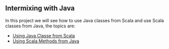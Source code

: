 Intermixing with Java
-----------------------
In this project we will see how to use Java classes from Scala and use Scala classes from Java, the topics are:

* [Using Java Classe from Scala](https://github.com/robsonoduarte/learn-scala/blob/master/pragmatic-scala/intermixing-with-java/src/main/scala/br/com/mystudies/scala/UsingJavaClassesFromScala.scala)
* [Using Scala Methods from Java](https://github.com/robsonoduarte/learn-scala/blob/master/pragmatic-scala/intermixing-with-java/src/main/java/br/com/mystudies/scala/UsingScalaMethodsFromJava.java)
